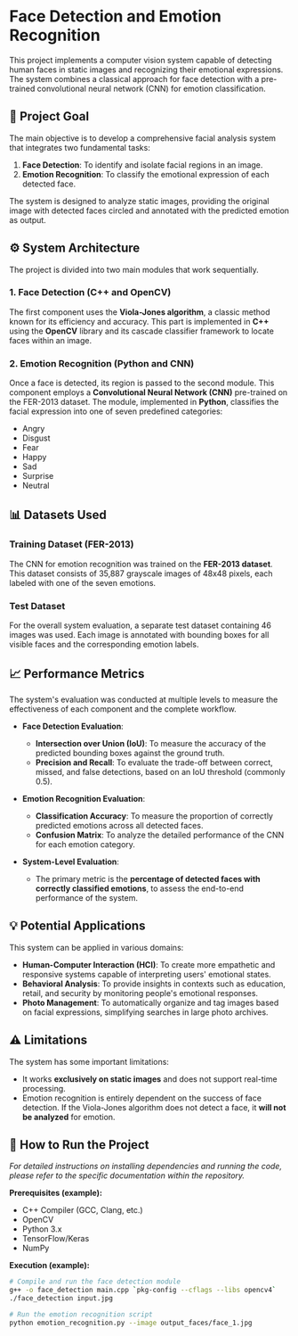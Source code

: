 # Face Detection and Emotion Recognition

This project implements a computer vision system capable of detecting human faces in static images and recognizing their emotional expressions. The system combines a classical approach for face detection with a pre-trained convolutional neural network (CNN) for emotion classification.

## 🎯 Project Goal

The main objective is to develop a comprehensive facial analysis system that integrates two fundamental tasks:
1.  **Face Detection**: To identify and isolate facial regions in an image.
2.  **Emotion Recognition**: To classify the emotional expression of each detected face.

The system is designed to analyze static images, providing the original image with detected faces circled and annotated with the predicted emotion as output.

## ⚙️ System Architecture

The project is divided into two main modules that work sequentially.

### 1. Face Detection (C++ and OpenCV)

The first component uses the **Viola-Jones algorithm**, a classic method known for its efficiency and accuracy. This part is implemented in **C++** using the **OpenCV** library and its cascade classifier framework to locate faces within an image.

### 2. Emotion Recognition (Python and CNN)

Once a face is detected, its region is passed to the second module. This component employs a **Convolutional Neural Network (CNN)** pre-trained on the FER-2013 dataset. The module, implemented in **Python**, classifies the facial expression into one of seven predefined categories:
* Angry
* Disgust
* Fear
* Happy
* Sad
* Surprise
* Neutral

## 📊 Datasets Used

### Training Dataset (FER-2013)

The CNN for emotion recognition was trained on the **FER-2013 dataset**. This dataset consists of 35,887 grayscale images of 48x48 pixels, each labeled with one of the seven emotions.

### Test Dataset

For the overall system evaluation, a separate test dataset containing 46 images was used. Each image is annotated with bounding boxes for all visible faces and the corresponding emotion labels.

## 📈 Performance Metrics

The system's evaluation was conducted at multiple levels to measure the effectiveness of each component and the complete workflow.

* **Face Detection Evaluation**:
    * **Intersection over Union (IoU)**: To measure the accuracy of the predicted bounding boxes against the ground truth.
    * **Precision and Recall**: To evaluate the trade-off between correct, missed, and false detections, based on an IoU threshold (commonly 0.5).

* **Emotion Recognition Evaluation**:
    * **Classification Accuracy**: To measure the proportion of correctly predicted emotions across all detected faces.
    * **Confusion Matrix**: To analyze the detailed performance of the CNN for each emotion category.

* **System-Level Evaluation**:
    * The primary metric is the **percentage of detected faces with correctly classified emotions**, to assess the end-to-end performance of the system.

## 💡 Potential Applications

This system can be applied in various domains:
* **Human-Computer Interaction (HCI)**: To create more empathetic and responsive systems capable of interpreting users' emotional states.
* **Behavioral Analysis**: To provide insights in contexts such as education, retail, and security by monitoring people's emotional responses.
* **Photo Management**: To automatically organize and tag images based on facial expressions, simplifying searches in large photo archives.

## ⚠️ Limitations

The system has some important limitations:
* It works **exclusively on static images** and does not support real-time processing.
* Emotion recognition is entirely dependent on the success of face detection. If the Viola-Jones algorithm does not detect a face, it **will not be analyzed** for emotion.

## 🚀 How to Run the Project

*For detailed instructions on installing dependencies and running the code, please refer to the specific documentation within the repository.*

**Prerequisites (example):**
* C++ Compiler (GCC, Clang, etc.)
* OpenCV
* Python 3.x
* TensorFlow/Keras
* NumPy

**Execution (example):**
```bash
# Compile and run the face detection module
g++ -o face_detection main.cpp `pkg-config --cflags --libs opencv4`
./face_detection input.jpg

# Run the emotion recognition script
python emotion_recognition.py --image output_faces/face_1.jpg
